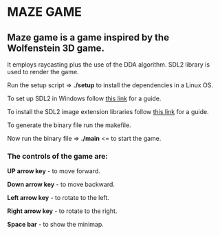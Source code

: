 # MAZE GAME

## Maze game is a game inspired by the Wolfenstein 3D game.

It employs raycasting plus the use of the DDA algorithm.
SDL2 library is used to render the game.

Run the setup script => **./setup**
	to install the dependencies in a Linux OS.

To set up SDL2 in Windows follow [this link](https://lazyfoo.net/tutorials/SDL/01_hello_SDL/windows/index.php) for a guide.

To install the SDL2 image extension libraries follow [this link](https://lazyfoo.net/tutorials/SDL/06_extension_libraries_and_loading_other_image_formats/windows/index.php) for a guide.

To generate the binary file run the makefile.

Now run the binary file => **./main** <= to start the game.

### The controls of the game are:
**UP arrow key** - to move forward.

**Down arrow key** - to move backward.

**Left arrow key** - to rotate to the left.

**Right arrow key** - to rotate to the right.

**Space bar** - to show the minimap.
